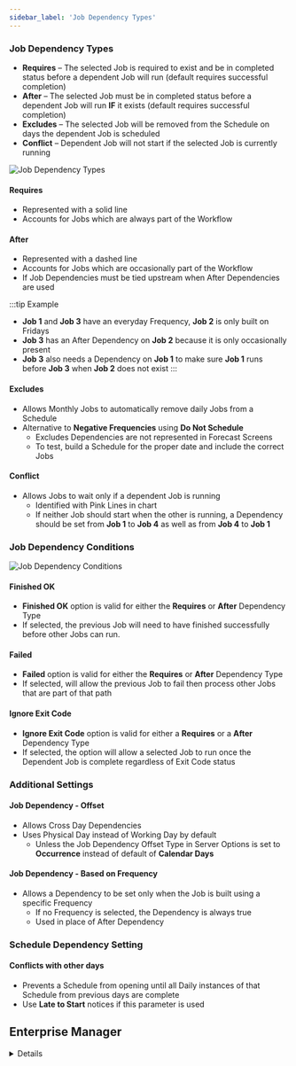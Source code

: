 ```yaml
---
sidebar_label: 'Job Dependency Types'
---
```


### Job Dependency Types

* **Requires** – The selected Job is required to exist and be in completed status before a dependent Job will run (default requires successful completion)
* **After** – The selected Job must be in completed status before a dependent Job will run **IF** it exists (default requires successful completion)
* **Excludes** – The selected Job will be removed from the Schedule on days the dependent Job is scheduled
* **Conflict** – Dependent Job will not start if the selected Job is currently running

![Job Dependency Types](../static/imgbasic/sm-job-dependency-types.png)

#### Requires

* Represented with a solid line
* Accounts for Jobs which are always part of the Workflow

#### After

* Represented with a dashed line
* Accounts for Jobs which are occasionally part of the Workflow
* If Job Dependencies must be tied upstream when After Dependencies are used

:::tip Example
* **Job 1** and **Job 3** have an everyday Frequency, **Job 2** is only built on Fridays
* **Job 3** has an After Dependency on **Job 2** because it is only occasionally present
* **Job 3** also needs a Dependency on **Job 1** to make sure **Job 1** runs before **Job 3** when **Job 2** does not exist
:::

#### Excludes

* Allows Monthly Jobs to automatically remove daily Jobs from a Schedule
* Alternative to **Negative Frequencies** using **Do Not Schedule**
  * Excludes Dependencies are not represented in Forecast Screens
  * To test, build a Schedule for the proper date and include the correct Jobs

#### Conflict

* Allows Jobs to wait only if a dependent Job is running
  * Identified with Pink Lines in chart 
  * If neither Job should start when the other is running, a Dependency should be set from **Job 1** to **Job 4** as well as from **Job 4** to **Job 1**

### Job Dependency Conditions

![Job Dependency Conditions](../static/imgbasic/sm-job-dependency-conditions.png)

#### Finished OK

* **Finished OK** option is valid for either the **Requires** or **After** Dependency Type
* If selected, the previous Job will need to have finished successfully before other Jobs can run.

#### Failed

* **Failed** option is valid for either the **Requires** or **After** Dependency Type
* If selected, will allow the previous Job to fail then process other Jobs that are part of that path

#### Ignore Exit Code

* **Ignore Exit Code** option is valid for either a **Requires** or a **After** Dependency Type
* If selected, the option will allow a selected Job to run once the Dependent Job is complete regardless of Exit Code status

### Additional Settings

#### Job Dependency - **Offset**

* Allows Cross Day Dependencies
* Uses Physical Day instead of Working Day by default
  * Unless the Job Dependency Offset Type in Server Options is set to **Occurrence** instead of default of **Calendar Days**

#### Job Dependency - **Based on Frequency**

* Allows a Dependency to be set only when the Job is built using a specific Frequency 
  * If no Frequency is selected, the Dependency is always true
  * Used in place of After Dependency

### Schedule Dependency Setting

#### Conflicts with other days

* Prevents a Schedule from opening until all Daily instances of that Schedule from previous days are complete
* Use **Late to Start** notices if this parameter is used


## Enterprise Manager

<details>

#### Dependency Types

![Picture214](../static/imgbasic/214.png)

#### After

![Picture215](../static/imgbasic/215.png)

#### Excludes

![Picture216](../static/imgbasic/216.png)

#### Conflict

![Picture217](../static/imgbasic/217.png)

#### Ignore Exit Code

![Picture218](../static/imgbasic/218.png)

#### Failed

![Picture219](../static/imgbasic/219.png)

![Picture220](../static/imgbasic/220.png)

#### Offset

![Picture221](../static/imgbasic/221.png)

![Picture222](../static/imgbasic/222.png)

#### Based on Frequency

![Picture223](../static/imgbasic/223.png)

#### Conflicts with other days

![Picture224](../static/imgbasic/224.png)

</details>